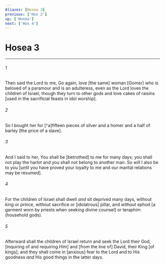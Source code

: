 ```yaml
---
Aliases: [Hosea 3]
previous: ['Hos 2']
up: ['Hosea']
next: ['Hos 4']
---
```

# Hosea 3

***














###### 1 






Then said the Lord to me, Go again, love [the same] woman [Gomer] who is beloved of a paramour and is an adulteress, even as the Lord loves the children of Israel, though they turn to other gods and love cakes of raisins [used in the sacrificial feasts in idol worship]. 













###### 2 






So I bought her for [^a]fifteen pieces of silver and a homer and a half of barley [the price of a slave]. 













###### 3 






And I said to her, You shall be [betrothed] to me for many days; you shall not play the harlot and you shall not belong to another man. So will I also be to you [until you have proved your loyalty to me and our marital relations may be resumed]. 













###### 4 






For the children of Israel shall dwell _and_ sit deprived many days, without king or prince, without sacrifice or [idolatrous] pillar, and without ephod [a garment worn by priests when seeking divine counsel] or teraphim (household gods). 













###### 5 






Afterward shall the children of Israel return and seek the Lord their God, [inquiring of and requiring Him] and [from the line of] David, their King [of kings]; and they shall come in [anxious] fear to the Lord and to His goodness _and_ His good things in the latter days.
